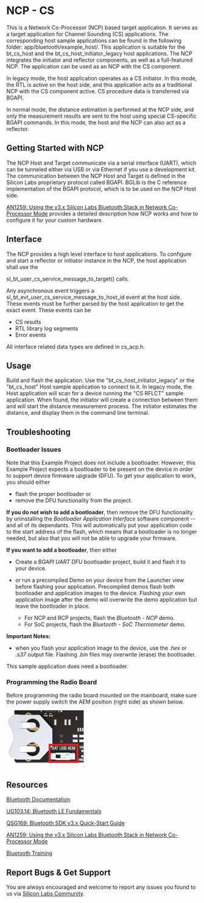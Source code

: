 # NCP - CS

This is a Network Co-Processor (NCP) based target application. It serves as a target application for Channel Sounding (CS) applications. The corresponding host sample applications can be found in the following folder: app/bluetooth/example_host/. This application is suitable for the bt_cs_host and the bt_cs_host_initiator_legacy host applications. The NCP integrates the initiator and reflector components, as well as a full-featured NCP. The application can be used as an NCP with the CS component.

In legacy mode, the host application operates as a CS initiator. In this mode, the RTL is active on the host side, and this application acts as a traditional NCP with the CS component active. CS procedure data is transferred via BGAPI.

In normal mode, the distance estimation is performed at the NCP side, and only the measurement results are sent to the host using special CS-specific BGAPI commands. In this mode, the host and the NCP can also act as a reflector.

## Getting Started with NCP

The NCP Host and Target communicate via a serial interface (UART), which can be tunneled either via USB or via Ethernet if you use a development kit. The communication between the NCP Host and Target is defined in the Silicon Labs proprietary protocol called BGAPI. BGLib is the C reference implementation of the BGAPI protocol, which is to be used on the NCP Host side.

[AN1259: Using the v3.x Silicon Labs Bluetooth Stack in Network Co-Processor Mode](https://www.silabs.com/documents/public/application-notes/an1259-bt-ncp-mode-sdk-v3x.pdf) provides a detailed description how NCP works and how to configure it for your custom hardware.

## Interface

The NCP provides a high level interface to host applications. To configure and start a reflector or initiator instance in the NCP, the host application shall use the

sl_bt_user_cs_service_message_to_target() calls.

Any asynchronous event triggers a sl_bt_evt_user_cs_service_message_to_host_id event at the host side. These events must be further parsed by the host application to get the exact event. These events can be

* CS results
* RTL library log segments
* Error events

All interface related data types are defined in cs_acp.h.

## Usage

Build and flash the application. Use the "bt_cs_host_initiator_legacy" or the "bt_cs_host" Host sample application to connect to it. In legacy mode, the Host application will scan for a device running the "CS RFLCT" sample application. When found, the initiator will create a connection between them and will start the distance measurement process. The initiator estimates the distance, and display them in the command line terminal.

## Troubleshooting

### Bootloader Issues

Note that this Example Project does not include a bootloader. However, this Example Project expects a bootloader to be present on the device in order to support device firmware upgrade (DFU). To get your application to work, you should either
- flash the proper bootloader or
- remove the DFU functionality from the project.

**If you do not wish to add a bootloader**, then remove the DFU functionality by uninstalling the *Bootloader Application Interface* software component -- and all of its dependants. This will automatically put your application code to the start address of the flash, which means that a bootloader is no longer needed, but also that you will not be able to upgrade your firmware.

**If you want to add a bootloader**, then either
- Create a *BGAPI UART DFU* bootloader project, build it and flash it to your device.

- or run a precompiled Demo on your device from the Launcher view before flashing your application. Precompiled demos flash both bootloader and application images to the device. Flashing your own application image after the demo will overwrite the demo application but leave the bootloader in place.
  - For NCP and RCP projects, flash the *Bluetooth - NCP* demo.
  - For SoC projects, flash the *Bluetooth - SoC Thermometer* demo.

**Important Notes:**
- when you flash your application image to the device, use the *.hex* or *.s37* output file. Flashing *.bin* files may overwrite (erase) the bootloader.

This sample application does need a bootloader.

### Programming the Radio Board

Before programming the radio board mounted on the mainboard, make sure the power supply switch the AEM position (right side) as shown below.

![](./image/readme_img0.png)

## Resources

[Bluetooth Documentation](https://docs.silabs.com/bluetooth/latest/)

[UG103.14: Bluetooth LE Fundamentals](https://www.silabs.com/documents/public/user-guides/ug103-14-fundamentals-ble.pdf)

[QSG169: Bluetooth SDK v3.x Quick-Start Guide](https://www.silabs.com/documents/public/quick-start-guides/qsg169-bluetooth-sdk-v3x-quick-start-guide.pdf)

[AN1259: Using the v3.x Silicon Labs Bluetooth Stack in Network Co-Processor Mode](https://www.silabs.com/documents/public/application-notes/an1259-bt-ncp-mode-sdk-v3x.pdf)

[Bluetooth Training](https://www.silabs.com/support/training/bluetooth)

## Report Bugs & Get Support

You are always encouraged and welcome to report any issues you found to us via [Silicon Labs Community](https://www.silabs.com/community).